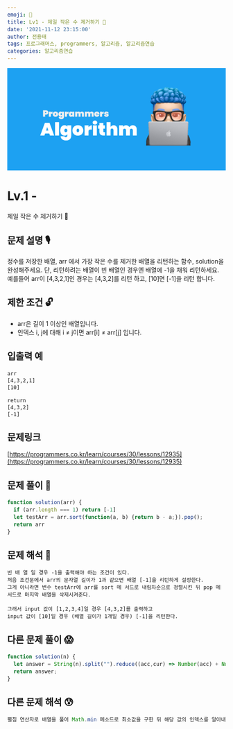 ```yaml
---
emoji: 🥸
title: Lv1 - 제일 작은 수 제거하기 🔫
date: '2021-11-12 23:15:00'
author: 전용태
tags: 프로그래머스, programmers, 알고리즘, 알고리즘연습
categories: 알고리즘연습
---
```


![img_a.png](img_a.png)

# Lv.1 - 
제일 작은 수 제거하기 🔫

## **문제 설명 🎙**

정수를 저장한 배열, arr 에서 가장 작은 수를 제거한 배열을 리턴하는 함수, solution을 완성해주세요. 단, 리턴하려는 배열이 빈 배열인 경우엔 배열에 -1을 채워 리턴하세요. 예를들어 arr이 [4,3,2,1]인 경우는 [4,3,2]를 리턴 하고, [10]면 [-1]을 리턴 합니다.

## **제한 조건 🔓**

- arr은 길이 1 이상인 배열입니다.
- 인덱스 i, j에 대해 i ≠ j이면 arr[i] ≠ arr[j] 입니다.

## 입출력 예

```
arr
[4,3,2,1]
[10]
```

```
return
[4,3,2]
[-1]
```

## 문제링크

[https://programmers.co.kr/learn/courses/30/lessons/12935](https://programmers.co.kr/learn/courses/30/lessons/12935)

## 문제 풀이 🤔

```jsx
function solution(arr) {
  if (arr.length === 1) return [-1]
  let testArr = arr.sort(function(a, b) {return b - a;}).pop();
  return arr
}
```

## 문제 해석 🥸

```
빈 배 열 일 경우 -1을 출력해야 하는 조건이 있다.
처음 조건문에서 arr의 문자열 길이가 1과 같으면 배열 [-1]을 리턴하게 설정한다.
그게 아니라면 변수 testArr에 arr를 sort 메 서드로 내림차순으로 정렬시킨 뒤 pop 메 서드로 마지막 배열을 삭제시켜준다.

그래서 input 값이 [1,2,3,4]일 경우 [4,3,2]를 출력하고
input 값이 [10]일 경우 (배열 길이가 1개일 경우) [-1]을 리턴한다.
```

## 다른 문제 풀이 😱

```jsx
function solution(n) { 
  let answer = String(n).split("").reduce((acc,cur) => Number(acc) + Number(cur),0);
  return answer;
}
```

## 다른 문제 해석 😰

```jsx
펼침 연산자로 배열을 풀어 Math.min 메소드로 최소값을 구한 뒤 해당 값의 인덱스를 알아내어 배열에서 제거한다
```

<br />
<br />